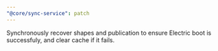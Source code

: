 ```yaml
---
"@core/sync-service": patch
---
```


Synchronously recover shapes and publication to ensure Electric boot is successfuly, and clear cache if it fails.
